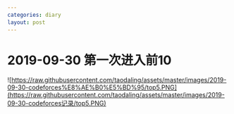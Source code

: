 ```yaml
---
categories: diary
layout: post
---
```


# 2019-09-30 第一次进入前10

![https://raw.githubusercontent.com/taodaling/assets/master/images/2019-09-30-codeforces%E8%AE%B0%E5%BD%95/top5.PNG](https://raw.githubusercontent.com/taodaling/assets/master/images/2019-09-30-codeforces记录/top5.PNG)



